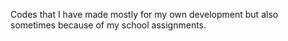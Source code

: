 Codes that I have made mostly for my own development but also sometimes because of my school assignments.
